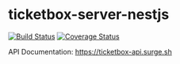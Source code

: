 # ticketbox-server-nestjs

[![Build Status](https://travis-ci.org/ssigg/ticketbox-server-nestjs.svg?branch=master)](https://travis-ci.org/ssigg/ticketbox-server-nestjs) 
[![Coverage Status](https://coveralls.io/repos/github/ssigg/ticketbox-server-nestjs/badge.svg?branch=master)](https://coveralls.io/github/ssigg/ticketbox-server-nestjs?branch=master)

API Documentation: https://ticketbox-api.surge.sh